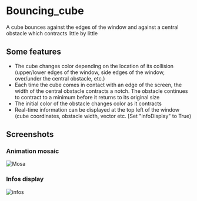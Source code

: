 # Bouncing_cube
A cube bounces against the edges of the window and against a central obstacle which contracts little by little

## Some features
- The cube changes color depending on the location of its collision (upper/lower edges of the window, side edges of the window, over/under the central obstacle, etc.)
- Each time the cube comes in contact with an edge of the screen, the width of the central obstacle contracts a notch. The obstacle continues to contract to a minimum before 
it returns to its original size
- The initial color of the obstacle changes color as it contracts
- Real-time information can be displayed at the top left of the window (cube coordinates, obstacle width, vector etc. [Set "infoDisplay" to True)

## Screenshots
### Animation mosaic
![Mosa](https://user-images.githubusercontent.com/11463619/97628998-bf48c580-1a2d-11eb-9508-5e25deec3d4a.jpg)

### Infos display
![infos](https://user-images.githubusercontent.com/11463619/97629020-c4a61000-1a2d-11eb-87cd-ef8854dac023.png)
